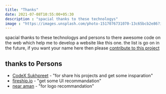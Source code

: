 ```yaml
---
title: "Thanks"
date: 2021-07-08T10:55:00+05:30
description : "spacial thanks to these technologys"
image : "https://images.unsplash.com/photo-1517076731070-13c65bcb2e86?ixid=MnwxMjA3fDB8MHxwaG90by1wYWdlfHx8fGVufDB8fHx8&ixlib=rb-1.2.1&auto=format&fit=crop&w=667&q=80"
---
```


spacial thanks to these technologys and persons to there awesome code on the web which help me to develop a website like this one. 
the list is go on in the future, if you want your name here then please [contribute to this project](https://github.com/aianshume/codenanshu)

## thanks to Persons

* [CodeX Sukhpreet](https://twitter.com/XSukhpreet) - "for share his projects and get some insparation"
* [fireship.io](https://fireship.io) - "get some UI recommandation"
* [near aman](https://github.com/nearaman) - "for logo recommandation"